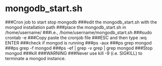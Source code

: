 # mongodb_start.sh
###Cron job to start stop mongodb
###edit the mongodb_start.sh with the mongod installation path
###place the mongodb_start.sh in /home/username/
###i.e., /home/username/mongodb_start.sh
 ###sudo crontab -e
 ###Copy paste the cronjob file
 ###ESC and then type :wq ENTER
###check if mongod is running
###ps -aux
###ps grep mongod
###ps grep -f mongod
###ps -ef | grep -v grep | grep mongod
 ###Stop mongod
 ###kill <pid>
 ###WARNING
###Never use kill -9 (i.e. SIGKILL) to terminate a mongod instance.
 

